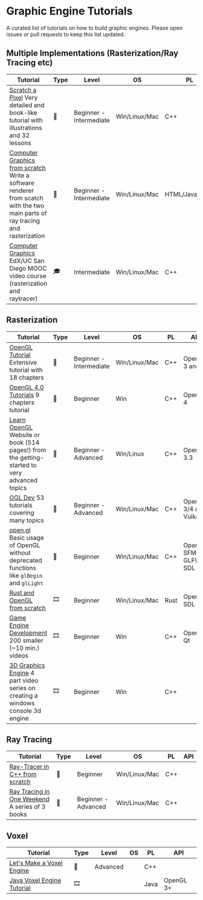 # Graphic Engine Tutorials

A curated list of tutorials on how to build graphic engines. Please open issues or pull requests to keep this list updated.

## Multiple Implementations (Rasterization/Ray Tracing etc)

| Tutorial | Type | Level | OS | PL | API |
|----------|------|-------|----|----|-----|
| [Scratch a Pixel](https://www.scratchapixel.com/) Very detailed and book-like tutorial with illustrations and 32 lessons | 📝 | Beginner - Intermediate | Win/Linux/Mac | C++ | |
| [Computer Graphics from scratch](https://www.gabrielgambetta.com/computer-graphics-from-scratch/introduction.html) Write a software renderer from scatch with the two main parts of ray tracing and rasterization | 📝 | Beginner - Intermediate | Win/Linux/Mac | HTML/JavaScript | |
| [Computer Graphics](https://www.edx.org/course/computer-graphics-2) EdX/UC San Diego MOOC video course (rasterization and raytracer) | 🎓 | Intermediate | Win/Linux/Mac | C++ | OpenGL |

## Rasterization

| Tutorial | Type | Level | OS | PL | API |
|----------|------|-------|----|----|-----|
| [OpenGL Tutorial](http://www.opengl-tutorial.org/) Extensive tutorial with 18 chapters | 📝 | Beginner - Intermediate | Win/Linux/Mac | C++ | OpenGL 3 and 4 |
| [OpenGL 4.0 Tutorials](http://www.rastertek.com/tutgl40.html) 9 chapters tutorial | 📝 | Beginner | Win | C++ | OpenGL 4 |
| [Learn OpenGL](https://learnopengl.com) Website or book (514 pages!) from the getting-started to very advanced topics | 📝 | Beginner - Advanced | Win/Linux | C++ | OpenGL 3.3 |
| [OGL Dev](http://ogldev.atspace.co.uk) 53 tutorials covering many topics | 📝 | Beginner - Advanced | Win/Linux/Mac | C++ | OpenGL 3/4 and Vulkan |
| [open.gl](https://open.gl/) Basic usage of OpenGL without deprecated functions like `glBegin` and `glLight` | 📝 | Beginner | Win/Linux/Mac | C++ | OpenGL, SFML, GLFW, SDL|
| [Rust and OpenGL from scratch](http://nercury.github.io/rust/opengl/tutorial/2018/02/08/opengl-in-rust-from-scratch-00-setup.html) | 🎞️ | Beginner | Win/Linux/Mac | Rust | OpenGL, SDL |
| [Game Engine Development](https://www.youtube.com/playlist?list=PLRwVmtr-pp04XomGtm-abzb-2M1xszjFx) 200 smaller (~10 min.) videos | 🎞️ |  Beginner | Win | C++ | OpenGL, Qt |
| [3D Graphics Engine](https://www.youtube.com/watch?v=ih20l3pJoeU&list=PLrOv9FMX8xJE8NgepZR1etrsU63fDDGxO) 4 part video series on creating a windows console 3d engine | 🎞️ | Beginner | Win | C++ | |

## Ray Tracing

| Tutorial | Type | Level | OS | PL | API |
|----------|------|-------|----|----|-----|
| [Ray-Tracer in C++ from scratch](https://medium.com/farouk-ounanes-home-on-the-internet/ray-tracer-in-c-from-scratch-e013269884b6) | 📝 | Beginner | Win/Linux/Mac | C++ |  |
| [Ray Tracing in One Weekend](https://raytracing.github.io/) A series of 3 books | 📝 | Beginner - Advanced | Win/Linux/Mac | C++ |  |

## Voxel

| Tutorial | Type | Level | OS | PL | API |
|----------|------|-------|----|----|-----|
| [Let's Make a Voxel Engine](https://sites.google.com/site/letsmakeavoxelengine/home) | 📝 | Advanced |  | C++ |  |
| [Java Voxel Engine Tutorial](https://www.youtube.com/watch?v=QZ4Vk2PkPZk&list=PL80Zqpd23vJfyWQi-8FKDbeO_ZQamLKJL) | 🎞️ |  |  | Java | OpenGL 3+ |
